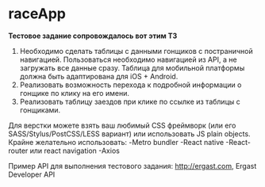 # raceApp

**Тестовое задание сопровождалось вот этим ТЗ**
1.  Необходимо сделать таблицы с данными гонщиков с постраничной навигацией. Пользоваться необходимо навигацией из API, а не загружать все данные сразу. Таблица для мобильной платформы должна быть адаптирована для iOS + Android.
2. Реализовать возможность перехода к подробной информации о гонщике по клику на его имени.
3. Реализовать таблицу заездов при клике по ссылке из таблицы с гонщиками.

Для верстки можете взять ваш любимый CSS фреймворк (или его SASS/Stylus/PostCSS/LESS вариант) или использовать JS plain objects.
Крайне желательно использовать:
-Metro bundler
-React native
-React-router или react navigation
-Axios

Пример API для выполнения тестового задания: http://ergast.com, Ergast Developer API